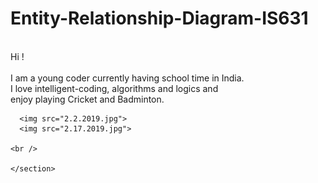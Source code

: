 # Entity-Relationship-Diagram-IS631
<!DOCTYPE html>
<html>

  <head>
    <meta charset='utf-8' />
    <meta http-equiv="X-UA-Compatible" content="chrome=1" />
    <meta name="description" content="Home Page : My Github Web" />

<div id="main_content_wrap" class="outer">
    <section id="main_content" class="inner">
    <br />
     Hi ! <br /><br />
    I am a young coder currently having school time in India.<br />
    I love intelligent-coding, algorithms and logics and<br />
    enjoy playing Cricket and Badminton.<br />
      
      <img src="2.2.2019.jpg">
      <img src="2.17.2019.jpg">

    <br />

    </section>
</div>




  </body>
</html>

